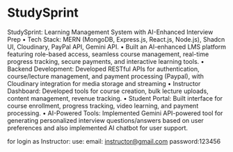 # StudySprint

StudySprint: Learning Management System with AI-Enhanced Interview Prep 
 • Tech Stack: MERN (MongoDB, Express.js, React.js, Node.js), Shadcn UI, Cloudinary, PayPal API, Gemini API.
 • Built an AI-enhanced LMS platform featuring role-based access, seamless course management, real-time progress
 tracking, secure payments, and interactive learning tools.
 • Backend Development: Developed RESTful APIs for authentication, course/lecture management, and payment
 processing (Paypal), with Cloudinary integration for media storage and streaming
 • Instructor Dashboard: Developed tools for course creation, bulk lecture uploads, content management, revenue
 tracking.
 • Student Portal: Built interface for course enrollment, progress tracking, video learning, and payment processing.
 • AI-Powered Tools: Implemented Gemini API-powered tool for generating personalized interview questions/answers
 based on user preferences and also implemented AI chatbot for user support.

for login as Instructor:
use: email: instructor@gmail.com password:123456
